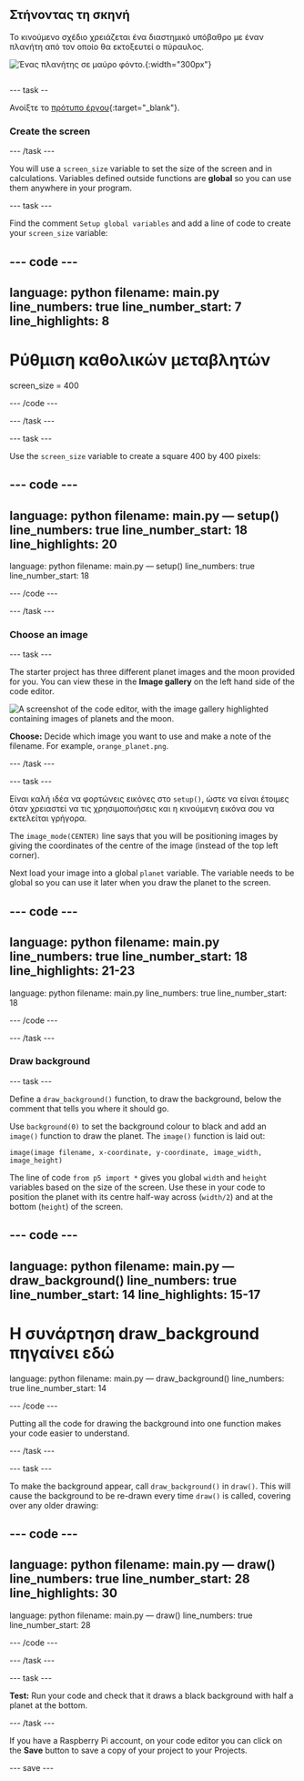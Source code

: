 ## Στήνοντας τη σκηνή

<div style="display: flex; flex-wrap: wrap">
<div style="flex-basis: 200px; flex-grow: 1; margin-right: 15px;">
Το κινούμενο σχέδιο χρειάζεται ένα διαστημικό υπόβαθρο με έναν πλανήτη από τον οποίο θα εκτοξευτεί ο πύραυλος.
</div>
<div>

![Ένας πλανήτης σε μαύρο φόντο.](images/step_2.png){:width="300px"}

</div>
</div>

--- task --

Ανοίξτε το [πρότυπο έργου](https://trinket.io/python/c7454ed7a8){:target="_blank"}.

### Create the screen

--- /task ---

You will use a `screen_size` variable to set the size of the screen and in calculations. Variables defined outside functions are **global** so you can use them anywhere in your program.

--- task ---

Find the comment `Setup global variables` and add a line of code to create your `screen_size` variable:

--- code ---
---
language: python filename: main.py line_numbers: true line_number_start: 7
line_highlights: 8
---

# Ρύθμιση καθολικών μεταβλητών
screen_size = 400

--- /code ---

--- /task ---

--- task ---

Use the `screen_size` variable to create a square 400 by 400 pixels:

--- code ---
---
language: python filename: main.py — setup() line_numbers: true line_number_start: 18
line_highlights: 20
---

language: python filename: main.py — setup() line_numbers: true line_number_start: 18


--- /code ---

--- /task ---

### Choose an image

--- task ---

The starter project has three different planet images and the moon provided for you. You can view these in the **Image gallery** on the left hand side of the code editor.

![A screenshot of the code editor, with the image gallery highlighted containing images of planets and the moon.](images/image_gallery.png)

**Choose:** Decide which image you want to use and make a note of the filename. For example, `orange_planet.png`.

--- /task ---

--- task ---

Είναι καλή ιδέα να φορτώνεις εικόνες στο `setup()`, ώστε να είναι έτοιμες όταν χρειαστεί να τις χρησιμοποιήσεις και η κινούμενη εικόνα σου να εκτελείται γρήγορα.

The `image_mode(CENTER)` line says that you will be positioning images by giving the coordinates of the centre of the image (instead of the top left corner).

Next load your image into a global `planet` variable. The variable needs to be global so you can use it later when you draw the planet to the screen.

--- code ---
---
language: python filename: main.py line_numbers: true line_number_start: 18
line_highlights: 21-23
---

language: python filename: main.py line_numbers: true line_number_start: 18


--- /code ---

--- /task ---

### Draw background

--- task ---

Define a `draw_background()` function, to draw the background, below the comment that tells you where it should go.

Use `background(0)` to set the background colour to black and add an `image()` function to draw the planet. The `image()` function is laid out:

`image(image filename, x-coordinate, y-coordinate, image_width, image_height)`

The line of code `from p5 import *` gives you global `width` and `height` variables based on the size of the screen. Use these in your code to position the planet with its centre half-way across (`width/2`) and at the bottom (`height`) of the screen.

--- code ---
---
language: python filename: main.py — draw_background() line_numbers: true line_number_start: 14
line_highlights: 15-17
---

# Η συνάρτηση draw_background πηγαίνει εδώ
language: python filename: main.py — draw_background() line_numbers: true line_number_start: 14


--- /code ---

Putting all the code for drawing the background into one function makes your code easier to understand.

--- /task ---

--- task ---

To make the background appear, call `draw_background()` in `draw()`. This will cause the background to be re-drawn every time `draw()` is called, covering over any older drawing:

--- code ---
---
language: python filename: main.py — draw() line_numbers: true line_number_start: 28
line_highlights: 30
---

language: python filename: main.py — draw() line_numbers: true line_number_start: 28

--- /code ---

--- /task ---

--- task ---

**Test:** Run your code and check that it draws a black background with half a planet at the bottom.

--- /task ---

If you have a Raspberry Pi account, on your code editor you can click on the **Save** button to save a copy of your project to your Projects.

--- save ---
